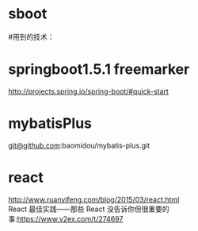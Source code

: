 # sboot
#用到的技术：
# springboot1.5.1 freemarker
http://projects.spring.io/spring-boot/#quick-start
# mybatisPlus
git@github.com:baomidou/mybatis-plus.git
# react
http://www.ruanyifeng.com/blog/2015/03/react.html      
React 最佳实践——那些 React 没告诉你但很重要的事:https://www.v2ex.com/t/274697
      
      
      
      
      
